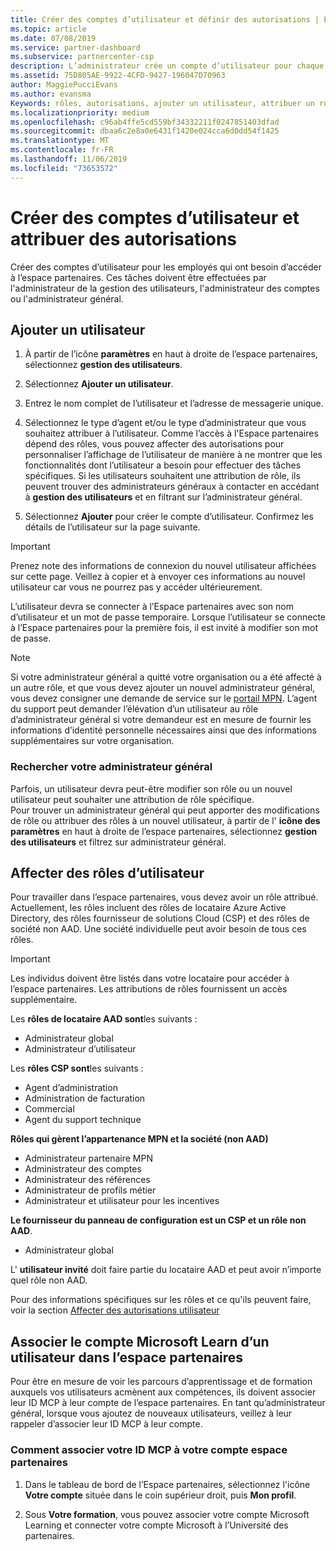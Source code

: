 ```yaml
---
title: Créer des comptes d’utilisateur et définir des autorisations | Espace partenaires
ms.topic: article
ms.date: 07/08/2019
ms.service: partner-dashboard
ms.subservice: partnercenter-csp
description: L’administrateur crée un compte d’utilisateur pour chaque employé du partenaire devant accéder à l’Espace partenaires.
ms.assetid: 75D805AE-9922-4CFD-9427-196047D70963
author: MaggiePucciEvans
ms.author: evansma
Keywords: rôles, autorisations, ajouter un utilisateur, attribuer un rôle, administrateur, agent
ms.localizationpriority: medium
ms.openlocfilehash: c96ab4ffe5cd559bf34332211f0247851403dfad
ms.sourcegitcommit: dbaa6c2e8a0e6431f1420e024cca6d0dd54f1425
ms.translationtype: MT
ms.contentlocale: fr-FR
ms.lasthandoff: 11/06/2019
ms.locfileid: "73653572"
---
```

# <a name="create-user-accounts-and-assign-permissions"></a>Créer des comptes d’utilisateur et attribuer des autorisations

Créer des comptes d’utilisateur pour les employés qui ont besoin d’accéder à l’espace partenaires. Ces tâches doivent être effectuées par l'administrateur de la gestion des utilisateurs, l'administrateur des comptes ou l'administrateur général. 


## <a name="add-a-new-user"></a>Ajouter un utilisateur

1. À partir de l’icône **paramètres** en haut à droite de l’espace partenaires, sélectionnez **gestion des utilisateurs**.

2.  Sélectionnez **Ajouter un utilisateur**.

3.  Entrez le nom complet de l’utilisateur et l’adresse de messagerie unique.

4.  Sélectionnez le type d’agent et/ou le type d’administrateur que vous souhaitez attribuer à l’utilisateur. Comme l’accès à l'Espace partenaires dépend des rôles, vous pouvez affecter des autorisations pour personnaliser l’affichage de l’utilisateur de manière à ne montrer que les fonctionnalités dont l’utilisateur a besoin pour effectuer des tâches spécifiques.  Si les utilisateurs souhaitent une attribution de rôle, ils peuvent trouver des administrateurs généraux à contacter en accédant à **gestion des utilisateurs** et en filtrant sur l’administrateur général.

5.  Sélectionnez **Ajouter** pour créer le compte d’utilisateur. Confirmez les détails de l’utilisateur sur la page suivante.

> [!IMPORTANT]  
> Prenez note des informations de connexion du nouvel utilisateur affichées sur cette page. Veillez à copier et à envoyer ces informations au nouvel utilisateur car vous ne pourrez pas y accéder ultérieurement. 

L’utilisateur devra se connecter à l’Espace partenaires avec son nom d’utilisateur et un mot de passe temporaire. Lorsque l’utilisateur se connecte à l’Espace partenaires pour la première fois, il est invité à modifier son mot de passe. 

> [!NOTE]  
>  Si votre administrateur général a quitté votre organisation ou a été affecté à un autre rôle, et que vous devez ajouter un nouvel administrateur général, vous devez consigner une demande de service sur le [portail MPN](https://partner.microsoft.com/support). L’agent du support peut demander l’élévation d’un utilisateur au rôle d’administrateur général si votre demandeur est en mesure de fournir les informations d’identité personnelle nécessaires ainsi que des informations supplémentaires sur votre organisation.

### <a name="find-your-global-admin"></a>Rechercher votre administrateur général

Parfois, un utilisateur devra peut-être modifier son rôle ou un nouvel utilisateur peut souhaiter une attribution de rôle spécifique.  
Pour trouver un administrateur général qui peut apporter des modifications de rôle ou attribuer des rôles à un nouvel utilisateur, à partir de l' **icône des paramètres** en haut à droite de l’espace partenaires, sélectionnez **gestion des utilisateurs** et filtrez sur administrateur général. 

## <a name="assign-user-roles"></a>Affecter des rôles d’utilisateur

Pour travailler dans l’espace partenaires, vous devez avoir un rôle attribué.  Actuellement, les rôles incluent des rôles de locataire Azure Active Directory, des rôles fournisseur de solutions Cloud (CSP) et des rôles de société non AAD. Une société individuelle peut avoir besoin de tous ces rôles.

>[!Important]
>Les individus doivent être listés dans votre locataire pour accéder à l’espace partenaires. Les attributions de rôles fournissent un accès supplémentaire.


Les **rôles de locataire AAD sont**les suivants :
- Administrateur global
- Administrateur d’utilisateur

Les **rôles CSP sont**les suivants :
- Agent d’administration
- Administration de facturation
- Commercial
- Agent du support technique

**Rôles qui gèrent l’appartenance MPN et la société (non AAD)**
- Administrateur partenaire MPN
- Administrateur des comptes
- Administrateur des références
- Administrateur de profils métier
- Administrateur et utilisateur pour les incentives

**Le fournisseur du panneau de configuration est un CSP et un rôle non AAD**.
- Administrateur global

L' **utilisateur invité** doit faire partie du locataire AAD et peut avoir n’importe quel rôle non AAD.

Pour des informations spécifiques sur les rôles et ce qu'ils peuvent faire, voir la section [Affecter des autorisations utilisateur](permissions-overview.md)

## <a name="associate-a-users-microsoft-learn-account-in-partner-center"></a>Associer le compte Microsoft Learn d’un utilisateur dans l’espace partenaires

Pour être en mesure de voir les parcours d’apprentissage et de formation auxquels vos utilisateurs acmènent aux compétences, ils doivent associer leur ID MCP à leur compte de l’espace partenaires. En tant qu’administrateur général, lorsque vous ajoutez de nouveaux utilisateurs, veillez à leur rappeler d’associer leur ID MCP à leur compte. 

### <a name="how-to-associate-your-mcp-id-to-your-partner-center-account"></a>Comment associer votre ID MCP à votre compte espace partenaires

1. Dans le tableau de bord de l’Espace partenaires, sélectionnez l'icône **Votre compte** située dans le coin supérieur droit, puis **Mon profil**.

2. Sous **Votre formation**, vous pouvez associer votre compte Microsoft Learning et connecter votre compte Microsoft à l’Université des partenaires.









